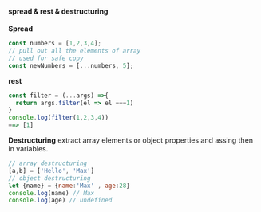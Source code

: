 

#### spread & rest & destructuring



**Spread**

```js
const numbers = [1,2,3,4];
// pull out all the elements of array
// used for safe copy
const newNumbers = [...numbers, 5]; 
```

**rest**

```js
const filter = (...args) =>{
  return args.filter(el => el ===1)
}
console.log(filter(1,2,3,4))
==> [1]
```

**Destructuring**
extract array elements or object properties and assing then in variables.

```js
// array destructuring
[a,b] = ['Hello', 'Max']
// object destructuring
let {name} = {name:'Max' , age:28}
console.log(name) // Max
console.log(age) // undefined
```

